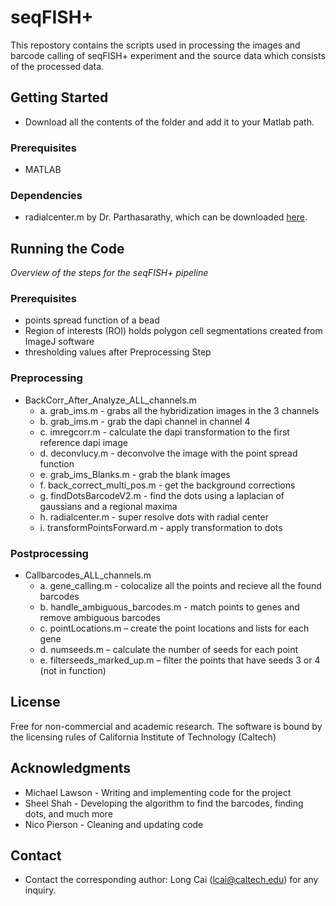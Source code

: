 # seqFISH+
This repostory contains the scripts used in processing the images and barcode calling of seqFISH+ experiment and the source data which consists of the processed data. 

## Getting Started
* Download all the contents of the folder and add it to your Matlab path.

### Prerequisites
* MATLAB

### Dependencies
* radialcenter.m by Dr. Parthasarathy, which can be downloaded [here](https://media.nature.com/original/nature-assets/nmeth/journal/v9/n7/extref/nmeth.2071-S2.zip).

## Running the Code
*Overview of the steps for the seqFISH+ pipeline*
### Prerequisites
* points spread function of a bead
* Region of interests (ROI) holds polygon cell segmentations created from ImageJ software
* thresholding values after Preprocessing Step

### Preprocessing
* BackCorr_After_Analyze_ALL_channels.m
    * a. grab_ims.m - grabs all the hybridization images in the 3 channels
    * b. grab_ims.m - grab the dapi channel in channel 4 
    * c. imregcorr.m - calculate the dapi transformation to the first reference dapi image
    * d. deconvlucy.m - deconvolve the image with the point spread function
    * e. grab_ims_Blanks.m - grab the blank images
    * f. back_correct_multi_pos.m - get the background corrections
    * g. findDotsBarcodeV2.m - find the dots using a laplacian of gaussians and a regional maxima
    * h. radialcenter.m - super resolve dots with radial center
    * i. transformPointsForward.m - apply transformation to dots
### Postprocessing
* Callbarcodes_ALL_channels.m
    * a. gene_calling.m - colocalize all the points and recieve all the found barcodes
    * b. handle_ambiguous_barcodes.m - match points to genes and remove ambiguous barcodes
    * c. pointLocations.m – create the point locations and lists for each gene
    * d. numseeds.m – calculate the number of seeds for each point
    * e. filterseeds_marked_up.m – filter the points that have seeds 3 or 4 (not in function)

## License
Free for non-commercial and academic research. The software is bound by the licensing rules of California Institute of Technology (Caltech)

## Acknowledgments
* Michael Lawson - Writing and implementing code for the project
* Sheel Shah - Developing the algorithm to find the barcodes, finding dots, and much more
* Nico Pierson - Cleaning and updating code

## Contact
* Contact the corresponding author: Long Cai (lcai@caltech.edu) for any inquiry.




